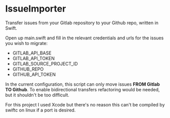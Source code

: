 # IssueImporter
Transfer issues from your Gitlab repository to your Github repo, written in Swift.

Open up main.swift and fill in the relevant credentials and urls for the issues you wish to migrate:
- GITLAB_API_BASE
- GITLAB_API_TOKEN
- GITLAB_SOURCE_PROJECT_ID
- GITHUB_REPO
- GITHUB_API_TOKEN

In the current configuration, this script can only move issues **FROM Gitlab TO Github**. To enable bidirectional transfers refactoring would be needed, but it shouldn't be too difficult.

For this project I used Xcode but there's no reason this can't be compiled by swiftc on linux if a port is desired.
